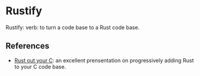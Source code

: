Rustify
=======

Rustify: verb: to turn a code base to a Rust code base.



References
----------
* [Rust out your C](https://github.com/carols10cents/rust-out-your-c-talk):
  an excellent prensentation on progressively adding Rust to your C
  code base.
